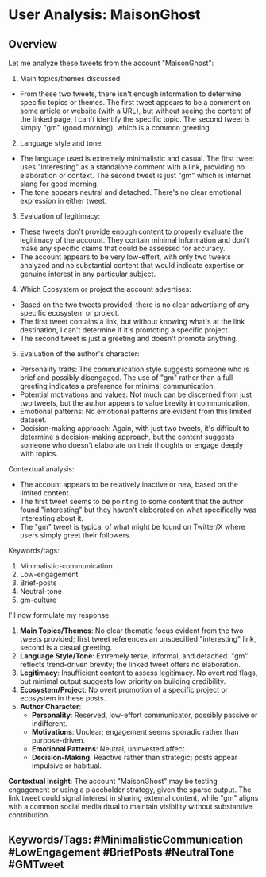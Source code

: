 # User Analysis: MaisonGhost

## Overview

<think>
Let me analyze these tweets from the account "MaisonGhost":

1. Main topics/themes discussed:
- From these two tweets, there isn't enough information to determine specific topics or themes. The first tweet appears to be a comment on some article or website (with a URL), but without seeing the content of the linked page, I can't identify the specific topic. The second tweet is simply "gm" (good morning), which is a common greeting.

2. Language style and tone:
- The language used is extremely minimalistic and casual. The first tweet uses "Interesting" as a standalone comment with a link, providing no elaboration or context. The second tweet is just "gm" which is internet slang for good morning.
- The tone appears neutral and detached. There's no clear emotional expression in either tweet.

3. Evaluation of legitimacy:
- These tweets don't provide enough content to properly evaluate the legitimacy of the account. They contain minimal information and don't make any specific claims that could be assessed for accuracy.
- The account appears to be very low-effort, with only two tweets analyzed and no substantial content that would indicate expertise or genuine interest in any particular subject.

4. Which Ecosystem or project the account advertises:
- Based on the two tweets provided, there is no clear advertising of any specific ecosystem or project.
- The first tweet contains a link, but without knowing what's at the link destination, I can't determine if it's promoting a specific project.
- The second tweet is just a greeting and doesn't promote anything.

5. Evaluation of the author's character:
- Personality traits: The communication style suggests someone who is brief and possibly disengaged. The use of "gm" rather than a full greeting indicates a preference for minimal communication.
- Potential motivations and values: Not much can be discerned from just two tweets, but the author appears to value brevity in communication.
- Emotional patterns: No emotional patterns are evident from this limited dataset.
- Decision-making approach: Again, with just two tweets, it's difficult to determine a decision-making approach, but the content suggests someone who doesn't elaborate on their thoughts or engage deeply with topics.

Contextual analysis:
- The account appears to be relatively inactive or new, based on the limited content.
- The first tweet seems to be pointing to some content that the author found "interesting" but they haven't elaborated on what specifically was interesting about it.
- The "gm" tweet is typical of what might be found on Twitter/X where users simply greet their followers.

Keywords/tags:
1. Minimalistic-communication
2. Low-engagement
3. Brief-posts
4. Neutral-tone
5. gm-culture

I'll now formulate my response.
</think>

1. **Main Topics/Themes**: No clear thematic focus evident from the two tweets provided; first tweet references an unspecified "interesting" link, second is a casual greeting.  
2. **Language Style/Tone**: Extremely terse, informal, and detached. "gm" reflects trend-driven brevity; the linked tweet offers no elaboration.  
3. **Legitimacy**: Insufficient content to assess legitimacy. No overt red flags, but minimal output suggests low priority on building credibility.  
4. **Ecosystem/Project**: No overt promotion of a specific project or ecosystem in these posts.  
5. **Author Character**:  
   - **Personality**: Reserved, low-effort communicator, possibly passive or indifferent.  
   - **Motivations**: Unclear; engagement seems sporadic rather than purpose-driven.  
   - **Emotional Patterns**: Neutral, uninvested affect.  
   - **Decision-Making**: Reactive rather than strategic; posts appear impulsive or habitual.  

**Contextual Insight**: The account "MaisonGhost" may be testing engagement or using a placeholder strategy, given the sparse output. The link tweet could signal interest in sharing external content, while "gm" aligns with a common social media ritual to maintain visibility without substantive contribution.  

Keywords/Tags: #MinimalisticCommunication #LowEngagement #BriefPosts #NeutralTone #GMTweet
---
